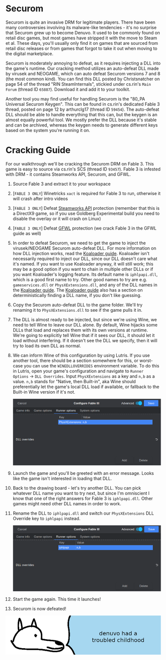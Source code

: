 # **Securom**

Securom is quite an invasive DRM for legitimate players. There have been many controversies involving its malware-like tendencies - it's no surprise that Securom grew up to become Denuvo. It used to be commonly found on retail disc games, but most games have stripped it with the move to Steam et al. These days, you'll usually only find it on games that are sourced from retail disc releases or from games that forgot to take it out when moving to the digital marketplace.

Securom is moderately annoying to defeat, as it requires injecting a DLL into the game's runtime. Our cracking method utilizes an auto-defeat DLL made by virusek and NEOGAME, which can auto defeat Securom versions 7 and 8 (the most common kind). You can find this DLL posted by Christsnatcher on page 54 of the thread "RIN SteamInternals", stickied under cs.rin's `Main Forum` (thread ID `65887`). Download it and add it to your toolkit.

Another tool you may find useful for handling Securom is the "80_PA Universal Securom Keygen". This can be found in cs.rin's dedicated Fable 3 thread, posted on page 12 by arthurclg17 (thread ID `59454`). The auto-defeat DLL should be able to handle everything that this can, but the keygen is an almost equally powerful tool. We mostly prefer the DLL because it's stable and can be archived, whereas the keygen needs to generate different keys based on the system you're running it on.

# Cracking Guide

For our walkthrough we'll be cracking the Securom DRM on Fable 3. This game is easy to source via cs.rin's SCS (thread ID `93457`). Fable 3 is infested with DRM - it contains Steamworks API, Securom, and GFWL.

1. Source Fable 3 and extract it to your workspace

2. [`FABLE 3 ONLY`] Winetricks `xact` is required for Fable 3 to run, otherwise it will crash after intro videos

3. [`FABLE 3 ONLY`] Defeat [Steamworks API](../Steamworks-API/defeating_steamworks.md) protection (remember that this is a DirectX9 game, so if you use Goldberg Experimental build you need to disable the overlay or it will crash on Linux)

4. [`FABLE 3 ONLY`] Defeat [GFWL](../GFWL/defeating_gfwl.md) protection (we crack Fable 3 in the GFWL guide as well)

5. In order to defeat Securom, we need to get the game to inject the virusek/NEOGAME Securom auto-defeat DLL. For more information on how DLL injection works, read the [Koaloader guide](../../Tools/Koaloader/koaloader.md). Koaloader isn't necessarily required to inject our DLL, since our DLL doesn't care what it's named. If you want to use Koaloader anyway, it will still work; this may be a good option if you want to chain in multiple other DLLs or if you want Koaloader's logging feature. Its default name is `iphlpapi.dll`, which is a good first name to try. Other good names to try are e.g. `gameservices.dll` or `PhysXExtensions.dll`, and any of the DLL names in the [Koaloader guide](../../Tools/Koaloader/koaloader.md). The [Koaloader guide](../../Tools/Koaloader/koaloader.md) also has a section on deterministically finding a DLL name, if you don't like guessing.

6. Copy the Securom auto-defeat DLL to the game folder. We'll try renaming it to `PhysXExtensions.dll` to see if the game pulls it in.

7. The DLL is almost ready to be injected, but since we're using Wine, we need to tell Wine to leave our DLL alone. By default, Wine hijacks some DLLs that load and replaces them with its own versions at runtime. We're going to explicitly tell Wine that if it sees our DLL, it should let it load without interfering. If it doesn't see the DLL we specify, then it will try to load its own DLL as normal.

8. We can inform Wine of this configuration by using Lutris. If you use another tool, there should be a section somewhere for this, or worst-case you can use the `WINEDLLOVERRIDES` environment variable. To do this in Lutris, open your game's configuration and navigate to `Runner Options` -> `DLL Overrides`. Input `PhysXExtensions` as a key and `n,b` as a value. `n,b` stands for "Native, then Built-in", aka Wine should preferentially let the game's local DLL load if available, or fallback to the Built-in Wine version if it's not.

    ![Fable 3 PhysXExtensions DLL Override](images/Fable3-PhysXExtensions-Override.png "PhysXExtensions DLL override")

9. Launch the game and you'll be greeted with an error message. Looks like the game isn't interested in loading that DLL.

10. Back to the drawing board - let's try another DLL. You can pick whatever DLL name you want to try next, but since I'm omniscient I know that one of the right answers for Fable 3 is `iphlpapi.dll`. Other games might need other DLL names in order to work.

11. Rename the DLL to `iphlpapi.dll` and switch our `PhysXExtensions` DLL Override key to `iphlpapi` instead.

    ![Fable 3 PhysXExtensions DLL Override](images/Fable3-iphlpapi-Override.png "iphlpapi DLL override")

12. Start the game again. This time it launches!

13. Securom is now defeated!

![wise yote used to be troubled pup too](images/securom.png "wise yote used to be a troubled pup too")